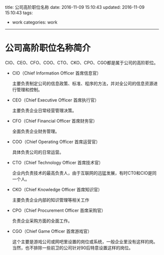 title: 公司高阶职位名称
date: 2016-11-09 15:10:43
updated: 2016-11-09 15:10:43
tags:
  - work
categories: work
---
# 公司高阶职位名称简介

CIO、CEO、CFO、COO、CTO、CKO、CPO、CGO都是属于公司的高阶职位。

- CIO（Chief Information Officer 首席信息官）

    主要负责制定公司的信息政策、标准、程序的方法，并对全公司的信息资源进行管理和控制。

- CEO（Chief Executive Officer 首席执行官）
    
    主要负责企业日常经营管理决策。

- CFO（Chief Financial Officer 首席财务官）
    
    全面负责企业财务管理。

- COO（Chief Operating Officer 首席运营官）
    
    具体负责公司的日常运营。

- CTO（Chief Technology Officer 首席技术官）

    企业内负责技术的最高负责人，由于互联网的迅猛发展，有时CT0和CIO是同一个人。


- CKO（Chief Knowledge Officer 首席知识官）

    主要负责企业内部的知识管理等相关工作

- CPO（Chief Procurement Officer 首席采购官）

    负责企业采购方面的全面工作。

- CGO（Chief Game Officer 首席游戏官）

    这个主要是游戏公司或网吧里设置的岗位或系统，一般企业里没有这样的岗。当然，也不排除一些前卫的公司针对90后特意设置这样的岗位。